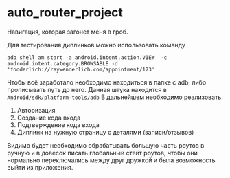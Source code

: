 # auto_router_project

Навигация, которая загонет меня в гроб.

Для тестирования диплинков можно использовать команду

`adb shell am start -a android.intent.action.VIEW  -c android.intent.category.BROWSABLE -d 'fooderlich://raywenderlich.com/appointment/123'`

Чтобы всё заработало необходимо находиться в папке с adb, либо прописывать путь до него. Данная штука находится в `Android/sdk/platform-tools/adb`
В дальнейшем необходимо реализовать.

1. Авторизация
2. Создание кода входа
3. Подтверждение кода входа
4. Диплинк на нужную страницу с деталями (записи/отзывов)

Видимо будет необходимо обрабатывать большую часть роутов в ручную и в довесок писать глобальный стейт роутов, чтобы они нормально переключались между друг дружкой и была возможность выйти из приложения.